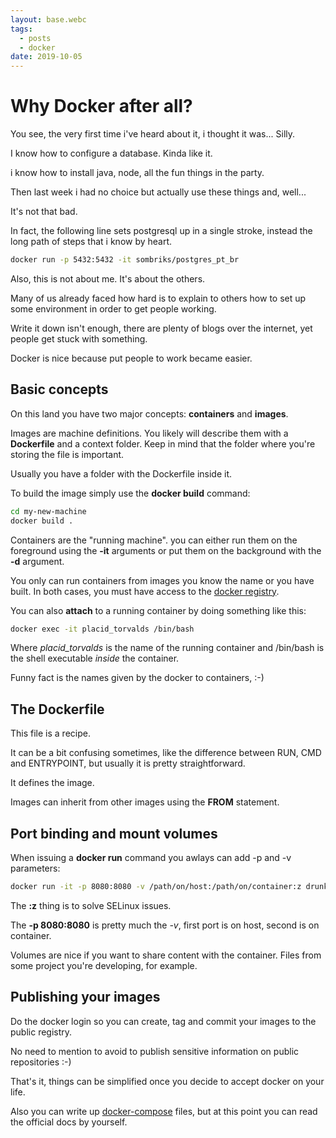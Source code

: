 ```yaml
---
layout: base.webc
tags: 
  - posts
  - docker
date: 2019-10-05
---
```

# Why Docker after all?

You see, the very first time i've heard about it, i thought it was... Silly.

I know how to configure a database. Kinda like it.

i know how to install java, node, all the fun things in the party.

Then last week i had no choice but actually use these things and, well...

It's not that bad.

In fact, the following line sets postgresql up in a single stroke, instead the
long path of steps that i know by heart.

```bash
docker run -p 5432:5432 -it sombriks/postgres_pt_br
```

Also, this is not about me. It's about the others.

Many of us already faced how hard is to explain to others how to set up some
environment in order to get people working.

Write it down isn't enough, there are plenty of blogs over the internet, yet
people get stuck with something.

Docker is nice because put people to work became easier.

## Basic concepts

On this land you have two major concepts: **containers** and **images**.

Images are machine definitions. You likely will describe them with a **Dockerfile**
and a context folder. Keep in mind that the folder where you're storing the file
is important.

Usually you have a folder with the Dockerfile inside it.

To build the image simply use the **docker build** command:

```bash
cd my-new-machine
docker build .
```

Containers are the "running machine".  you can either run them on the foreground
using the **-it** arguments or put them on the background with the **-d**
argument.

You only can run containers from images you know the name or you have built. In
both cases, you must have access to the [docker registry](https://hub.docker.com/).

You can also **attach** to a running container by doing something like this:

```bash
docker exec -it placid_torvalds /bin/bash
```

Where *placid_torvalds* is the name of the running container and /bin/bash is
the shell executable *inside* the container.

Funny fact is the names given by the docker to containers, :-)

## The Dockerfile

This file is a recipe.

It can be a bit confusing sometimes, like the difference between RUN, CMD and
ENTRYPOINT, but usually it is pretty straightforward.

It defines the image.

Images can inherit from other images using the **FROM** statement.

## Port binding and mount volumes

When issuing a **docker run** command you awlays can add -p and -v parameters:

```bash
docker run -it -p 8080:8080 -v /path/on/host:/path/on/container:z drunk_swan
```

The **:z** thing is to solve SELinux issues.

The **-p 8080:8080** is pretty much the *-v*, first port is on host, second is
on container.

Volumes are nice if you want to share content with the container. Files from
some project you're developing, for example.

## Publishing your images

Do the docker login so you can create, tag and commit your images to the public
registry.

No need to mention to avoid to publish sensitive information on public
repositories :-)

That's it, things can be simplified once you decide to accept docker on your
life.

Also you can write up [docker-compose](https://docs.docker.com/compose/) files,
but at this point you can read the official docs by yourself.
